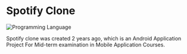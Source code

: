 # Spotify Clone

![Programming Language](https://img.shields.io/badge/Programming%20Language-Java-red)

Spotify clone was created 2 years ago, which is an Android Application Project For Mid-term examination in Mobile Application Courses. 

